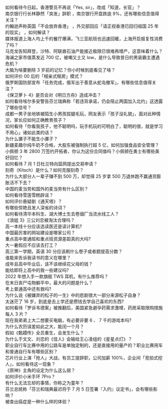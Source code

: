 如何看待今日起，香港警员不再说「Yes, sir」，改成「知道，长官」？  
南京银行行长林静然「突发」辞职 ，南京银行开盘跌逾 9%，还有哪些信息值得关注？  
约翰逊声称英国「不会放弃香港」 ，外交部回应「请正视香港已回归祖国 25 年的现实」 ，如何解读？  
媒体报道上海人均上千的餐厅爆满，飞三亚航班也迅速回暖，上海开启报复性消费了吗？  
马克龙告知拜登，沙特、阿联酋石油产能接近极限已很难再增产，这意味着什么？  
海澜之家市值蒸发近 700 亿，被嘲又土又 low，是什么导致昔日的男装霸主遭遇危机？  
大脑为啥要删除 3 岁前的记忆？你小时候到底看见了啥？  
如何评价 00 后的「相亲式租房」模式？  
俄罗斯国防部宣布「任务完成，俄军出于善意从蛇岛撤军」，有哪些信息值得关注？  
《保卫萝卜 4》是否会对《明日方舟》造成冲击？  
如何看待埃尔多安警告芬兰瑞典称「若违背承诺，仍会阻止两国加入北约」这透露了哪些信号？  
成都一男子坐地铁被陌生小男孩拔腿毛玩，网友表示「孩子没礼貌」，面对此种情况，家长应如何正确教育孩子？  
如何看待「你看我孩子，他不聪明吗，玩手机玩的可明白了，聪明的很，就是学习不用心」诸如此类的话？  
为什么骡子不能生小骡子？  
新疆麦趣尔纯牛奶不合格，大股东被强制执行超 5 亿，如何加强食品安全管理？  
小佩顿 3 年 2800 万签约开拓者，你认为这份合同值吗？小佩顿在勇士有哪些美好回忆？  
如何看待 7 月 1 日杜兰特向篮网提出交易申请？  
刻奇（Kitsch）是什么？如何克服刻奇？  
为什么大部分人一辈子赚不到 500 万，却觉得 25 岁拿 500 万退休跑不赢通货膨胀活不下去？  
中国的麦当劳和国外的麦当劳有什么区别？  
如何看待雪莲雪糕辟谣？  
如何评价悬疑剧《通天塔》？  
有哪些惊艳且发人深省的诗词？  
如何看待清华本科生、湖大博士生去卷烟厂当流水线工人？  
《浪姐 3》三公刘恋被淘汰合理吗？  
高一本线十分应该选读医还是读计算机?  
中国最厉害的网站建设是哪家公司？  
重点高中普通班和重点班资源差距真的大吗?  
大一暑假应不应该去打工？  
高三第一学期，英语 30 分应该刷什么卷子或者题提高分数？  
谁能来告诉我读书的意义在哪里？  
成年且高中毕业后，该不该继续花父母的钱？  
能给即将上高中的我一些建议吗?  
2022 年想入手一款旗舰 TWS 耳机，有什么推荐吗？  
在末日丧尸屯物躺平中，最大的问题是什么？  
考上普通高中还有救吗?  
为什么说《被嫌弃的松子的一生》中的悲剧很大一部分来源松子自身？  
太迷茫了 16 岁，到底是去上学还是攒钱去学自己喜欢的东西?  
如何看待「罗诉韦德案」被推翻后，美国紧急避孕药需求激增，药房采取限购措施每人 3 片？  
现在我弟弟上大二想要买电脑，有必要非要 6 、 7 千的游戏本吗?  
为什么农历误差如此之大，能闰一个月？  
假如《甄嬛传》全员重生，会发生什么？  
为什么于文文、刘恋的《佳人》会输给王心凌组的《星星点灯》？  
职业自行车比赛中用的公路车是单独定制的，还是直接用的量产的？职业比赛用车和普通自行车有哪些区别？  
芯片行业上演「抢人」大战，有员工提辞职，公司加薪 100%，企业间「竞拍式挖人」，如何看待这一现象？  
《原神》主角的设定为什么这么弱？  
如何评价小米手环 7Pro？  
有什么无法忘却的事情，你称之为童年？  
芬兰总统称「芬兰和瑞典最迟将于 7 月 5 日签署『入约』议定书」，会有哪些影响？  
被查出癌症是一种什么样的体验？  
